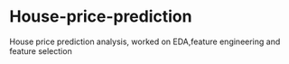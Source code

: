 # House-price-prediction
House price prediction analysis, worked on EDA,feature engineering and feature selection
